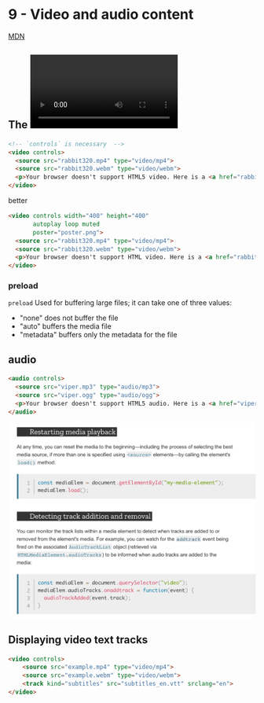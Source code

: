 # 9 - Video and audio content
[MDN](https://developer.mozilla.org/en-US/docs/Learn/HTML/Multimedia_and_embedding/Video_and_audio_content)

## The <video> element
```html
<!-- `controls` is necessary  -->
<video controls>
  <source src="rabbit320.mp4" type="video/mp4">
  <source src="rabbit320.webm" type="video/webm">
  <p>Your browser doesn't support HTML5 video. Here is a <a href="rabbit320.mp4">link to the video</a> instead.</p>
</video>
```

better
```html
<video controls width="400" height="400"
       autoplay loop muted
       poster="poster.png">
  <source src="rabbit320.mp4" type="video/mp4">
  <source src="rabbit320.webm" type="video/webm">
  <p>Your browser doesn't support HTML video. Here is a <a href="rabbit320.mp4">link to the video</a> instead.</p>
</video>
```

### preload
`preload`
Used for buffering large files; it can take one of three values:

- "none" does not buffer the file
- "auto" buffers the media file
- "metadata" buffers only the metadata for the file

## audio
```html
<audio controls>
  <source src="viper.mp3" type="audio/mp3">
  <source src="viper.ogg" type="audio/ogg">
  <p>Your browser doesn't support HTML5 audio. Here is a <a href="viper.mp3">link to the audio</a> instead.</p>
</audio>
```
![-w886](media/15887705777247/15887717151806.jpg)

## Displaying video text tracks
```html
<video controls>
    <source src="example.mp4" type="video/mp4">
    <source src="example.webm" type="video/webm">
    <track kind="subtitles" src="subtitles_en.vtt" srclang="en">
</video>
```